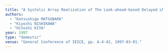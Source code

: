 ```yaml
---
title: "A Systolic Array Realization of The Look-ahead-based Delayed LMS Algorithm"
authors:
  - "Katsushige MATSUBARA"
  - "Kiyoshi NISHIKAWA"
  - "Hitoshi KIYA"
year: 1997
type: "domestic"
venue: "General Conference of IEICE, pp. A-4-42, 1997-03-01."
---
```

